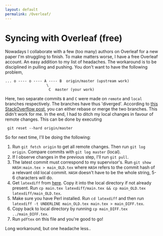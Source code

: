 ```yaml
---
layout: default
permalink: /Overleaf/
---
```


#  Syncing with Overleaf (free)

Nowadays I collaborate with a few (too many) authors on Overleaf for a new paper I'm struggling to finish. To make matters worse, I have a free Overleaf account. An easy addition to my list of headaches.
The workaround is to be disciplined in pulling and pushing. You don't want to have the following problem,
```
... o ---- o ---- A ---- B  origin/master (upstream work)
                   \
                    C  master (your work)
```
Here, two separate commits `B` and `C` were made on `remote` and `local` branches respectively. The branches have thus 'diverged'. According to [this StackOverflow post](https://stackoverflow.com/a/3278427), you can either rebase or merge the two branches. This didn't work for me.
In the end, I had to ditch my local changes in favour of remote changes. This can be done by executing
```
 git reset --hard origin/master
```
So for next time, I'll be doing the following:
1. Run `git fetch origin` to get all remote changes. Then run `git log origin`. Compare commits with `git log master` (local).
2. If I observe changes in the previous step, I'll run `git pull`.
3. The latest commit must correspond to my supervisor's. Run `git show HASH:main.tex > main_OLD.tex` where `HASH` refers to the commit hash of a relevant old local commit. `HASH` doesn't have to be the whole string, 5-6 characters will do.
4. Get `latexdiff` from [here](https://ctan.org/pkg/latexdiff). Copy it into the local directory if not already present. Run `cp main.tex latexdiff/main.tex && cp main_OLD.tex latexdiff/main_OLD.tex`.
5. Make sure you have Perl installed. Run `cd latexdiff` and then run `latexdiff -t UNDERLINE main_OLD.tex main.tex > main_DIFF.tex`. 
6. Copy back to local directory by running  `cp main_DIFF.tex ../main_DIFF.tex`.
7. Run `pdftex` on this file and you're good to go!

Long workaround, but one headache less..

